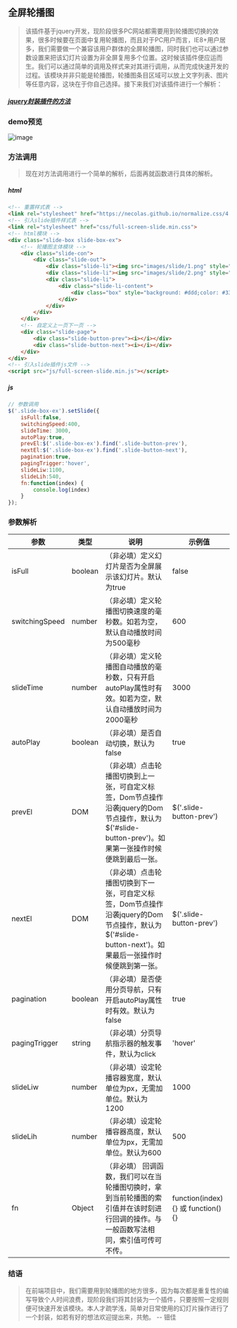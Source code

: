 ## 全屏轮播图
> 该插件基于jquery开发，现阶段很多PC网站都需要用到轮播图切换的效果，很多时候要在页面中复用轮播图，而且对于PC用户而言，IE8+用户居多，我们需要做一个兼容该用户群体的全屏轮播图，同时我们也可以通过参数设置来把该幻灯片设置为非全屏复用多个位置。这时候该插件便应运而生。我们可以通过简单的调用及样式来对其进行调用，从而完成快速开发的过程。该模块并非只能是轮播图，轮播图条目区域可以放上文字列表、图片等任意内容，这块在于你自己选择。接下来我们对该插件进行一个解析：

##### [jquery封装插件的方法](http://blog.csdn.net/osdfhv/article/details/53185914)

### demo预览
![image](http://ww1.sinaimg.cn/large/0060lm7Tly1fn4lgv6n98j31gu0fc4k8.jpg)

### 方法调用
> 现在对方法调用进行一个简单的解析，后面再就函数进行具体的解析。

##### html
```html
<!-- 重置样式表 -->
<link rel="stylesheet" href="https://necolas.github.io/normalize.css/4.1.1/normalize.css">
<!-- 引入slide插件样式表 -->
<link rel="stylesheet" href="css/full-screen-slide.min.css">
<!-- html模块 -->
<div class="slide-box slide-box-ex">
	<!-- 轮播图主体模块 -->
	<div class="slide-con">
		<div class="slide-out">
			<div class="slide-li"><img src="images/slide/1.png" style="width: 100%" alt=""></div>
			<div class="slide-li"><img src="images/slide/2.png" style="width: 100%" alt=""></div>
			<div class="slide-li">
				<div class="slide-li-content">
					<div class="box" style="background: #ddd;color: #333;height: 600px">这里是文本存放位置</div>
				</div>
			</div>
		</div>
	</div>
	<!-- 自定义上一页下一页 -->
	<div class="slide-page">
		<div class="slide-button-prev"><i></i></div>
		<div class="slide-button-next"><i></i></div>
	</div>
</div>
<!-- 引入slide插件js文件 -->
<script src="js/full-screen-slide.min.js"></script>
```

##### js
```js
// 参数调用
$('.slide-box-ex').setSlide({
	isFull:false,
	switchingSpeed:400,
	slideTime: 3000,
    autoPlay:true,
	prevEl:$('.slide-box-ex').find('.slide-button-prev'),
	nextEl:$('.slide-box-ex').find('.slide-button-next'),
	pagination:true,
	pagingTrigger:'hover',
	slideLiw:1100,
	slideLih:540,
	fn:function(index) {
		console.log(index)
	}
});
```
### 参数解析
参数 | 类型 |说明 | 示例值
---|---|---|---
isFull 			| boolean 	| （非必填）定义幻灯片是否为全屏展示该幻灯片。默认为true | false
switchingSpeed 	| number 	| （非必填）定义轮播图切换速度的毫秒数。如若为空，默认自动播放时间为500毫秒	| 600
slideTime 		| number 	| （非必填）定义轮播图自动播放的毫秒数，只有开启autoPlay属性时有效。如若为空，默认自动播放时间为2000毫秒 | 3000
autoPlay 		| boolean 	| （非必填）是否自动切换，默认为false | true
prevEl 			| DOM 		| （非必填）点击轮播图切换到上一张，可自定义标签，Dom节点操作沿袭jquery的Dom节点操作，默认为$('#slide-button-prev')。如果第一张操作时候便跳到最后一张。 | $('.slide-button-prev')
nextEl 			| DOM 		| （非必填）点击轮播图切换到下一张，可自定义标签，Dom节点操作沿袭jquery的Dom节点操作，默认为$('#slide-button-next')。如果最后一张操作时候便跳到第一张。 | $('.slide-button-prev')
pagination 		| boolean 	| （非必填）是否使用分页导航，只有开启autoPlay属性时有效。默认为false | true
pagingTrigger	| string 	| （非必填）分页导航指示器的触发事件，默认为click | 'hover'
slideLiw 		| number 	| （非必填）设定轮播容器宽度，默认单位为px，无需加单位。默认为1200 | 1000
slideLih 		| number 	| （非必填）设定轮播容器高度，默认单位为px，无需加单位。默认为600 | 500
fn				| Object	| （非必填） 回调函数，我们可以在当轮播图切换时，拿到当前轮播图的索引值并在该时刻进行回调的操作。与一般函数写法相同，索引值可传可不传。| function(index) {} 或 function() {} 

### 结语
> 在前端项目中，我们需要用到轮播图的地方很多，因为每次都是重复性的编写导致个人时间浪费，现阶段我们将其封装为一个插件，只要按照一定规则便可快速开发该模块。本人才疏学浅，简单对日常使用的幻灯片操作进行了一个封装，如若有好的想法欢迎提出来，共勉。 -- 钿佳

